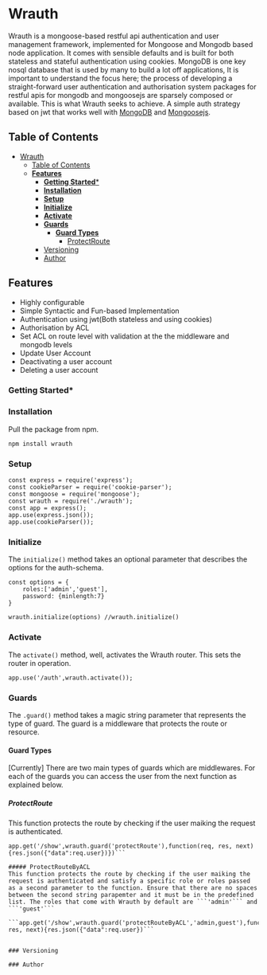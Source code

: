 # Wrauth
Wrauth is a mongoose-based restful api authentication and user management framework, implemented for Mongoose and Mongodb based node application. It comes with sensible defaults and is built for both stateless and stateful authentication using cookies. MongoDB is one key nosql database that is used by many to build a lot off applications,   It is important to understand the focus here; the process of developing a straight-forward user authentication and authorisation system packages for restful apis for mongodb and mongoosejs are sparsely composed or available. This is what Wrauth seeks to achieve. A simple auth strategy based on jwt that works well with [MongoDB](https://www.mongodb.com/) and [Mongoosejs](https://mongoosejs.com/).

## Table of Contents
- [Wrauth](#wrauth)
  - [Table of Contents](#table-of-contents)
  - [**Features**](#features)
    - [**Getting Started***](#getting-started)
    - [**Installation**](#installation)
    - [**Setup**](#setup)
    - [**Initialize**](#initialize)
    - [**Activate**](#activate)
    - [**Guards**](#guards)
      - [**Guard Types**](#guard-types)
        - [ProtectRoute](#protectroute)
    - [Versioning](#versioning)
    - [Author](#author)
        

<!-- toc -->

## **Features**
* Highly configurable
* Simple Syntactic and Fun-based Implementation
* Authentication using jwt(Both stateless and using cookies)
* Authorisation by ACL
* Set ACL on route level with validation at the the middleware and mongodb levels
* Update User Account
* Deactivating a user account
* Deleting a user account

### **Getting Started***



### **Installation**
Pull the package from npm.

```
npm install wrauth
```

### **Setup**

```
const express = require('express');
const cookieParser = require('cookie-parser');
const mongoose = require('mongoose');
const wrauth = require('./wrauth');
const app = express();
app.use(express.json());
app.use(cookieParser()); 

```

### **Initialize**
The ```initialize()``` method takes an optional parameter that describes the options for the auth-schema.   
```
const options = {
    roles:['admin','guest'],
    password: {minlength:7}
}

wrauth.initialize(options) //wrauth.initialize()
```
### **Activate**
The ```activate()``` method, well, activates the Wrauth router. This sets the router in operation.
```
app.use('/auth',wrauth.activate());
```

### **Guards**
The ```.guard()``` method takes a magic string parameter that represents the type of guard. The guard is a middleware that protects the route or resource.

#### **Guard Types**
[Currently] There are two main types of guards which are middlewares. For each of the guards you can access the user from the next function as explained below.

##### ProtectRoute
This function protects the route by checking if the user maiking the request is authenticated.  

```
app.get('/show',wrauth.guard('protectRoute'),function(req, res, next){res.json({"data":req.user})})```

##### ProtectRouteByACL
This function protects the route by checking if the user maiking the request is authenticated and satisfy a specific role or roles passed as a second parameter to the function. Ensure that there are no spaces between the second string parapemter and it must be in the predefined list. The roles that come with Wrauth by default are ```'admin'``` and ```'guest'```     

```app.get('/show',wrauth.guard('protectRouteByACL','admin,guest'),function(req, res, next){res.json({"data":req.user})```


### Versioning

### Author
